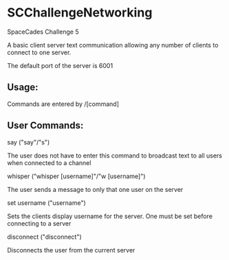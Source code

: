 # SCChallengeNetworking
SpaceCades Challenge 5

A basic client server text communication allowing any number of clients to connect to one server.

The default port of the server is 6001

## Usage:

Commands are entered by /[command]

## User Commands:
say ("say"/"s")

The user does not have to enter this command to broadcast text to all users when connected to a channel



whisper ("whisper [username]"/"w [username]")

The user sends a message to only that one user on the server




set username ("username")

Sets the clients display username for the server. One must be set before connecting to a server




disconnect ("disconnect")

Disconnects the user from the current server
  
